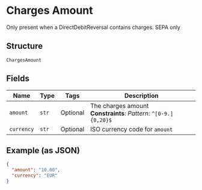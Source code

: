 
# Charges Amount

Only present when a DirectDebitReversal contains charges. SEPA only

## Structure

`ChargesAmount`

## Fields

| Name | Type | Tags | Description |
|  --- | --- | --- | --- |
| `amount` | `str` | Optional | The charges amount<br>**Constraints**: *Pattern*: `^[0-9.]{0,20}$` |
| `currency` | `str` | Optional | ISO currency code for `amount` |

## Example (as JSON)

```json
{
  "amount": "10.00",
  "currency": "EUR"
}
```

